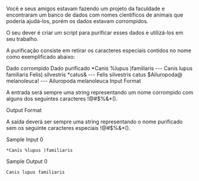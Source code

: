 Você e seus amigos estavam fazendo um projeto da faculdade e encontraram um banco de dados com nomes científicos de animais que poderia ajudá-los, porém os dados estavam corrompidos.

O seu dever é criar um script para purificar esses dados e utilizá-los em seu trabalho.

A purificação consiste em retirar os caracteres especiais contidos no nome como exemplificado abaixo:

Dado corrompido	Dado purificado
*Canis %lupus )familiaris	--- Canis lupus familiaris
Felis) silvestris *catus&	--- Felis silvestris catus
$Ailuropoda@ melanoleuca!	--- Ailuropoda melanoleuca
Input Format

A entrada será sempre uma string representando um nome corrompido com alguns dos seguintes caracteres !@#$%&*().

Output Format

A saída deverá ser sempre uma string representando o nome purificado sem os seguinte caracteres especiais !@#$%&*().

Sample Input 0

```
*Canis %lupus )familiaris
```

Sample Output 0


```
Canis lupus familiaris
```
